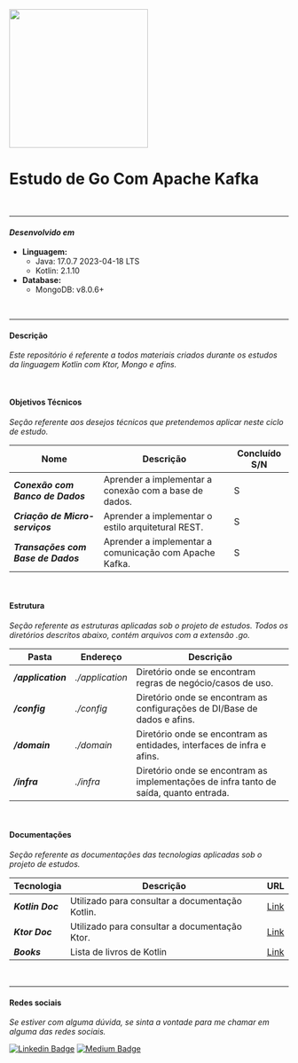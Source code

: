<img src="https://github.com/DiegoJCordeiro/DiegoJCordeiro/blob/main/assets/kotlin-logo.jpg" width=250>

# Estudo de Go Com Apache Kafka

</br>

<hr>



#### ***Desenvolvido em***

- **Linguagem:**
    - Java: 17.0.7 2023-04-18 LTS
    - Kotlin: 2.1.10
- **Database:**
    - MongoDB: v8.0.6+

</br>

<hr>


#### **Descrição**

*Este repositório é referente a todos materiais criados durante os estudos da linguagem Kotlin com Ktor, Mongo e afins.*

</br>

#### **Objetivos Técnicos**

*Seção referente aos desejos técnicos que pretendemos aplicar neste ciclo de estudo.*

| Nome                               | Descrição                                              | Concluído S/N |
|------------------------------------| ------------------------------------------------------ |---------------|
| ***Conexão com Banco de Dados***   | Aprender a implementar a conexão com a base de dados.  | S             |
| ***Criação de Micro-serviços***    | Aprender a implementar o estilo arquitetural REST.     | S             |
| ***Transações com Base de Dados*** | Aprender a implementar a comunicação com Apache Kafka. | S             |

</br>

#### **Estrutura**

*Seção referente as estruturas aplicadas sob o projeto de estudos. Todos os diretórios descritos abaixo, contém arquivos com a extensão .go.*

| Pasta              | Endereço        | Descrição                                                                              |
|--------------------|-----------------|----------------------------------------------------------------------------------------|
| ***/application*** | *./application* | Diretório onde se encontram regras de negócio/casos de uso.                            |
| ***/config***      | *./config*      | Diretório onde se encontram as configurações de DI/Base de dados e afins.              |
| ***/domain***      | *./domain*      | Diretório onde se encontram as entidades, interfaces de infra e afins.                 |
| ***/infra***       | *./infra*       | Diretório onde se encontram as implementações de infra tanto de saída, quanto entrada. |

</br>

#### **Documentações**

*Seção referente as documentações das tecnologias aplicadas sob o projeto de estudos.*

| Tecnologia       | Descrição                                       | URL                                        |
|------------------|-------------------------------------------------| ------------------------------------------ |
| ***Kotlin Doc*** | Utilizado para consultar a documentação Kotlin. | [Link](https://kotlinlang.org/docs/home.html)                |
| ***Ktor Doc***   | Utilizado para consultar a documentação Ktor.   | [Link](https://ktor.io/docs/welcome.html)    |
| ***Books***      | Lista de livros de Kotlin                       | [Link](https://www.amazon.com/Kotlin-Action-Dmitry-Jemerov/dp/1617293296) |

</br>

<hr>


#### **Redes sociais**

*Se estiver com alguma dúvida, se sinta a vontade para me chamar em alguma das redes sociais.*

[![Linkedin Badge](https://img.shields.io/badge/-Linkedin-blue?style=for-the-badge&logo=Linkedin&logoColor=white&link=https://github.com/DiegoJCordeiro)](https://www.linkedin.com/in/diego-cordeiro-552948229/) [![Medium Badge](https://img.shields.io/badge/-Medium-black?style=for-the-badge&logo=Medium&logoColor=white&link=https://github.com/DiegoJCordeiro)](https://medium.com/@diegocordeiro.contatos)